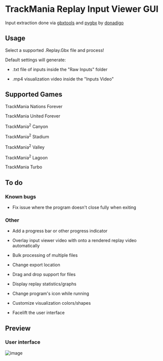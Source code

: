# TrackMania Replay Input Viewer GUI

Input extraction done via [gbxtools](https://github.com/donadigo/gbxtools) and [pygbx](https://github.com/donadigo/pygbx) by [donadigo](https://github.com/donadigo)

## Usage

Select a supported .Replay.Gbx file and process!

Default settings will generate:

- .txt file of inputs inside the "Raw Inputs" folder

- .mp4 visualization video inside the "Inputs Video"

## Supported Games

TrackMania Nations Forever

TrackMania United Forever

TrackMania<sup>2</sup> Canyon

TrackMania<sup>2</sup> Stadium

TrackMania<sup>2</sup> Valley

TrackMania<sup>2</sup> Lagoon

TrackMania Turbo

## To do

### Known bugs
- Fix issue where the program doesn't close fully when exiting

### Other

- Add a progress bar or other progress indicator

- Overlay input viewer video with onto a rendered replay video automatically

- Bulk processing of multiple files

- Change export location

- Drag and drop support for files

- Display replay statistics/graphs

- Change program's icon while running

- Customize visualization colors/shapes

- Facelift the user interface

## Preview
### User interface
![image](https://user-images.githubusercontent.com/32379779/119336898-0e14b180-bc43-11eb-906c-dc9df33e6dc8.png)
